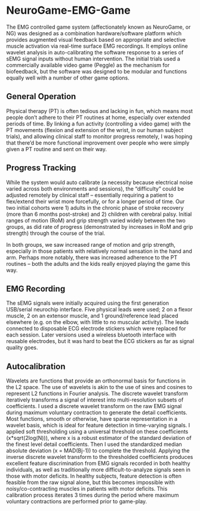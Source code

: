 # NeuroGame-EMG-Game

The EMG controlled game system (affectionately known as NeuroGame, or NG) was designed as a combination hardware/software platform which provides augmented visual feedback based on appropriate and selective muscle activation via real-time surface EMG recordings. It employs online wavelet analysis in auto-calibrating the software response to a series of sEMG signal inputs without human intervention. The initial trials used a commercially available video game (Peggle) as the mechanism for biofeedback, but the software was designed to be modular and functions equally well with a number of other game options.

## General Operation

Physical therapy (PT) is often tedious and lacking in fun, which means most people don’t adhere to their PT routines at home, especially over extended periods of time. By linking a fun activity (controlling a video game) with the PT movements (flexion and extension of the wrist, in our human subject trials), and allowing clinical staff to monitor progress remotely, I was hoping that there’d be more functional improvement over people who were simply given a PT routine and sent on their way.

## Progress Tracking

While the system would auto calibrate (a necessity because electrical noise varied across both environments and sessions), the “difficulty” could be adjusted remotely by clinical staff – essentially requiring a patient to flex/extend their wrist more forcefully, or for a longer period of time. Our two initial cohorts were 1) adults in the chronic phase of stroke recovery (more than 6 months post-stroke) and 2) children with cerebral palsy. Initial ranges of motion (RoM) and grip strength varied widely between the two groups, as did rate of progress (demonstrated by increases in RoM and grip strength) through the course of the trial.

In both groups, we saw increased range of motion and grip strength, especially in those patients with relatively normal sensation in the hand and arm. Perhaps more notably, there was increased adherence to the PT routines – both the adults and the kids really enjoyed playing the game this way.

## EMG Recording

The sEMG signals were initially acquired using the first generation USB/serial neurochip interface. Five physical leads were used; 2 on a flexor muscle, 2 on an extensor muscle, and 1 ground/reference lead placed elsewhere (e.g. on the elbow, with little to no muscular activity). The leads connected to disposable ECG electrode stickers which were replaced for each session. Later versions used a wireless bluetooth interface with reusable electrodes, but it was hard to beat the ECG stickers as far as signal quality goes.

## Autocalibration

Wavelets are functions that provide an orthonormal basis for functions in the L2 space. The use of wavelets is akin to the use of sines and cosines to represent L2 functions in Fourier analysis. The discrete wavelet transform iteratively transforms a signal of interest into multi-resolution subsets of coefficients. I used a discrete wavelet transform on the raw EMG signal during maximum voluntary contraction to generate the detail coefficients. Most functions, smooth or otherwise, have sparse representation in a wavelet basis, which is ideal for feature detection in time-varying signals. I applied soft thresholding using a universal threshold on these coefficients (x*sqrt(2log(N))), where x is a robust estimator of the standard deviation of the finest level detail coefficients. Then I used the standardized median absolute deviation (x = MAD(Bj-1)) to complete the threshold. Applying the inverse discrete wavelet transform to the thresholded coefficients produces excellent feature discrimination from EMG signals recorded in both healthy individuals, as well as traditionally more difficult-to-analyze signals seen in those with motor deficits. In healthy subjects, feature detection is often feasible from the raw signal alone, but this becomes impossible with noisy/co-contracting muscles in patients with motor deficits. This calibration process iterates 3 times during the period where maximum voluntary contractions are performed prior to game-play.
